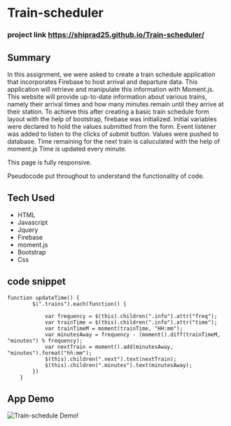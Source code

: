 # Train-scheduler

### project link https://shiprad25.github.io/Train-scheduler/

## Summary


In this assignment, we were asked to create a train schedule application that incorporates Firebase to host arrival and departure data. This application will retrieve and manipulate this information with Moment.js. This website will provide up-to-date information about various trains, namely their arrival times and how many minutes remain until they arrive at their station.
To achieve this after creating a basic train schedule form layout with the help of bootstrap, firebase was initialized.
Initial variables were declared to hold the values submitted from the form.
Event listener was added to listen to the clicks of submit button.
Values were pushed to database.
Time remaining for the next train is caluculated with the help of moment.js
Time is updated every minute.

This page is fully responsive.

Pseudocode put throughout to understand the functionality of code.

## Tech Used
* HTML
* Javascript
* Jquery
* Firebase
* moment.js
* Bootstrap
* Css 
## code snippet
```jquery
function updateTime() {
        $(".trains").each(function() {

            var frequency = $(this).children(".info").attr("freq");
            var trainTime = $(this).children(".info").attr("time");
            var trainTimeM = moment(trainTime, "HH:mm");
            var minutesAway = frequency - (moment().diff(trainTimeM, "minutes") % frequency);
            var nextTrain = moment().add(minutesAway, "minutes").format("hh:mm");
            $(this).children(".next").text(nextTrain);
            $(this).children(".minutes").text(minutesAway);
        })
    }

```

## App Demo

![Train-schedule Demo!](https://media.giphy.com/media/LoCaJcftgK5pdYN1CY/giphy.gif)
